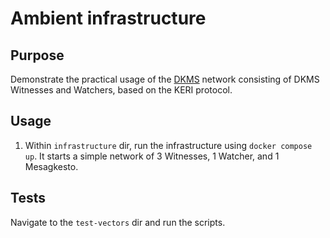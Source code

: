 # Ambient infrastructure

## Purpose

Demonstrate the practical usage of the [DKMS](https://dkms.colossi.network/) network consisting of DKMS Witnesses and Watchers, based on the KERI protocol.

## Usage

1. Within `infrastructure` dir, run the infrastructure using `docker compose up`. It starts a simple network of 3 Witnesses, 1 Watcher, and 1 Mesagkesto.

## Tests

Navigate to the `test-vectors` dir and run the scripts.
